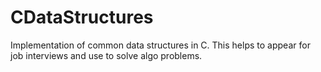 CDataStructures
===============

Implementation of common data structures in C. This helps to appear for job interviews and use to solve algo problems.
